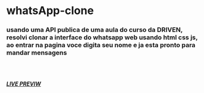 # whatsApp-clone
<h3> usando uma API publica de uma aula do curso da DRIVEN, resolvi clonar a interface do whatsapp web usando html css js, ao entrar na pagina voce digita seu nome e ja esta pronto para mandar mensagens <h3/>
<br/>
<h5> <a href="https://nicolas00000.github.io/whatsApp-clone/"> LIVE PREVIW </a> <h5/>
